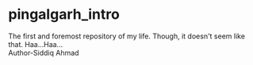 # pingalgarh_intro
The first and foremost repository of my life. Though, it doesn't seem like that. Haa...Haa...
<br>
Author-Siddiq Ahmad

